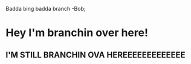 Badda bing badda branch -Bob;

# Hey I'm branchin over here!

## I'M STILL BRANCHIN OVA HEREEEEEEEEEEEEE
